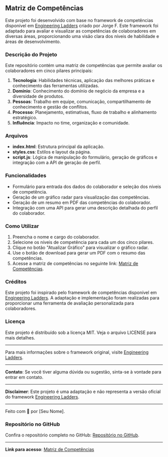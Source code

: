 ## Matriz de Competências

Este projeto foi desenvolvido com base no framework de competências disponível em [Engineering Ladders](https://github.com/jorgef/engineeringladders) criado por Jorge F. Este framework foi adaptado para avaliar e visualizar as competências de colaboradores em diversas áreas, proporcionando uma visão clara dos níveis de habilidade e áreas de desenvolvimento.

### Descrição do Projeto

Este repositório contém uma matriz de competências que permite avaliar os colaboradores em cinco pilares principais:
1. **Tecnologia**: Habilidades técnicas, aplicação das melhores práticas e conhecimento das ferramentas utilizadas.
2. **Domínio**: Conhecimento do domínio de negócio da empresa e a diversidade de produtos.
3. **Pessoas**: Trabalho em equipe, comunicação, compartilhamento de conhecimento e gestão de conflitos.
4. **Processo**: Planejamento, estimativas, fluxo de trabalho e alinhamento estratégico.
5. **Influência**: Impacto no time, organização e comunidade.

### Arquivos

- **index.html**: Estrutura principal da aplicação.
- **styles.css**: Estilos e layout da página.
- **script.js**: Lógica de manipulação do formulário, geração de gráficos e integração com a API de geração de perfil.

### Funcionalidades

- Formulário para entrada dos dados do colaborador e seleção dos níveis de competência.
- Geração de um gráfico radar para visualização das competências.
- Geração de um resumo em PDF das competências do colaborador.
- Integração com uma API para gerar uma descrição detalhada do perfil do colaborador.

### Como Utilizar

1. Preencha o nome e cargo do colaborador.
2. Selecione os níveis de competência para cada um dos cinco pilares.
3. Clique no botão "Atualizar Gráfico" para visualizar o gráfico radar.
4. Use o botão de download para gerar um PDF com o resumo das competências.
5. Acesse a matriz de competências no seguinte link: [Matriz de Competências](https://jothank.github.io/competency_matrix/).

### Créditos

Este projeto foi inspirado pelo framework de competências disponível em [Engineering Ladders](https://github.com/jorgef/engineeringladders). A adaptação e implementação foram realizadas para proporcionar uma ferramenta de avaliação personalizada para colaboradores.

### Licença

Este projeto é distribuído sob a licença MIT. Veja o arquivo LICENSE para mais detalhes.

---

Para mais informações sobre o framework original, visite [Engineering Ladders](https://github.com/jorgef/engineeringladders).

---

**Contato**: Se você tiver alguma dúvida ou sugestão, sinta-se à vontade para entrar em contato.

---

**Disclaimer**: Este projeto é uma adaptação e não representa a versão oficial do framework [Engineering Ladders](https://github.com/jorgef/engineeringladders).

---

Feito com 💖 por [Seu Nome].

### Repositório no GitHub

Confira o repositório completo no GitHub: [Repositório no GitHub](https://github.com/jothank/competency_matrix).

---

**Link para acesso**: [Matriz de Competências](https://jothank.github.io/competency_matrix/)
